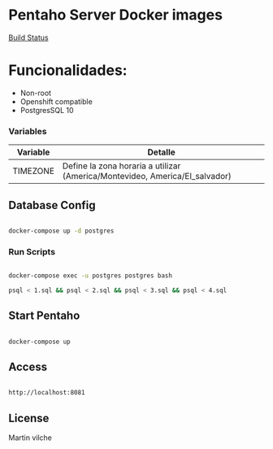 # Pentaho Server Docker images 

[Build Status](https://travis-ci.com/kespinosa05/pentaho-server.svg?branch=master)

# Funcionalidades:

- Non-root
- Openshift compatible
- PostgresSQL 10

### Variables


| Variable | Detalle |
| ------ | ------ |
| TIMEZONE | Define la zona horaria a utilizar (America/Montevideo, America/El_salvador) |




## Database Config


```bash

docker-compose up -d postgres


```

### Run Scripts

```bash

docker-compose exec -u postgres postgres bash

psql < 1.sql && psql < 2.sql && psql < 3.sql && psql < 4.sql

```

## Start Pentaho

```bash

docker-compose up

```

## Access

```bash

http://localhost:8081

```



License
----

Martin vilche
